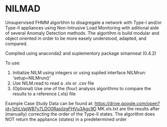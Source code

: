 # NILMAD
Unsupervised FHMM algortihm to disagregate a network with Type-I and/or Type-II appliances using Non-Intrusive Load Monitoring with aditional aide of several Anomaly Detection methods.
The algortihm is build modular and object oriented in order to be more easely understood, adapted, and compared.

Compiled using anaconda2 and suplementory package simanneal (0.4.2)

To use: 
1) Initialize NILM using integers or using suplied interface NILMrun: 'setup=NILMrun()'
2) Use NILM.read to read a .xls or .csv file
3) (Optional) Use one of the (four) analysis algorithms to compare the results to a reference (.xls) file

Example Case Study Data can be found at:
  https://drive.google.com/open?id=1zhLVajWB7y7LDO0RasjlzgFHVu3Agc9D
MK.xls.txt are the results after (manually) correcting the order of the Type-II states.
The algorithm does NOT return the appliance (states) in a predetermined order 


